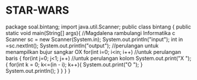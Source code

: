 # STAR-WARS
package soal.bintang;  import java.util.Scanner;  public class bintang {           public static void main(String[] args){          //Magdalena rambulangi Informatika c          Scanner sc = new Scanner(System.in);          System.out.println("input");          int in =sc.nextInt();          System.out.println("output");          //perulangan untuk menampilkan bujur sangkar OX             for(int i=0; i&lt;in; i++) //untuk perulangan baris              {             for(int j=0; j&lt;1; j++) //untuk perulangan kolom                System.out.print("X ");             {                 for(int k = 0; k&lt;=(in - i); k++){                     System.out.print("O ");                 }                 System.out.println();             }                                      }                }                                           }
